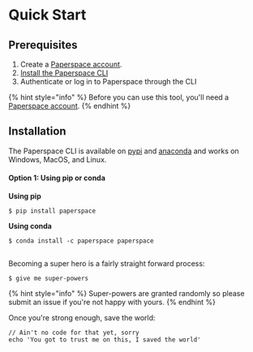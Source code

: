 # Quick Start

## Prerequisites 

1. Create a [Paperspace account](https://paperspace.com/). 
2. [Install the Paperspace CLI ](https://paperspace.gitbook.io/get-started/quick-start)
3. Authenticate or log in to Paperspace through the CLI

{% hint style="info" %}
 Before you can use this tool, you'll need a [Paperspace account](https://paperspace.com/). 
{% endhint %}

## Installation

The Paperspace CLI is available on [pypi](https://pypi.org/project/paperspace/) and [anaconda](https://anaconda.org/paperspace/paperspace) and works on Windows, MacOS, and Linux.

#### Option 1: Using **pip** or **conda**

**Using pip**

```text
$ pip install paperspace
```

**Using conda**

```text
$ conda install -c paperspace paperspace
```

## 

Becoming a super hero is a fairly straight forward process:

```
$ give me super-powers
```

{% hint style="info" %}
 Super-powers are granted randomly so please submit an issue if you're not happy with yours.
{% endhint %}

Once you're strong enough, save the world:

```
// Ain't no code for that yet, sorry
echo 'You got to trust me on this, I saved the world'
```

